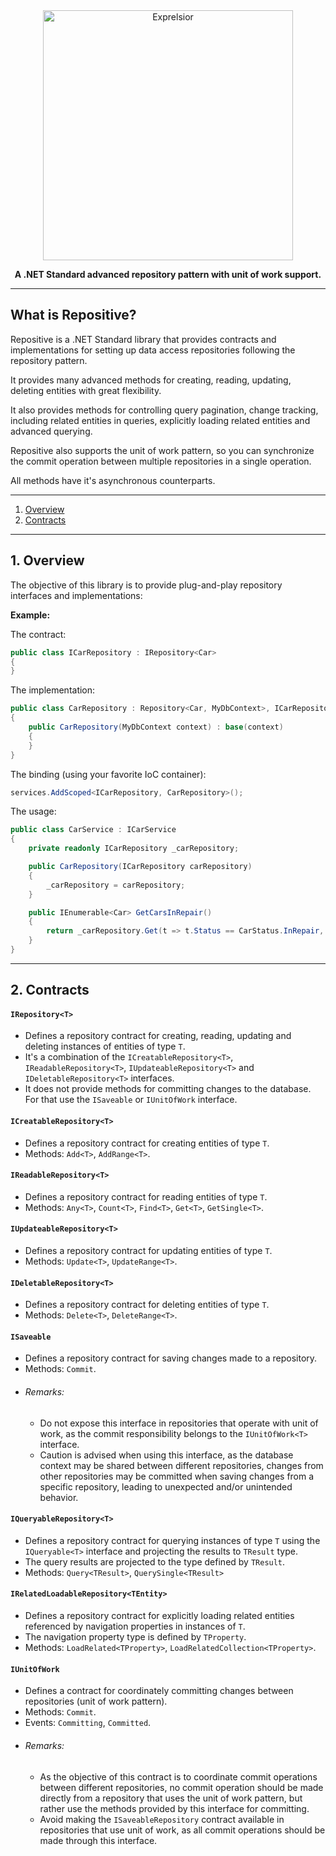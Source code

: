<div align="center">
    <a href="https://github.com/alexmurari/Repositive/">
    <img alt="Exprelsior" width="400" src="https://user-images.githubusercontent.com/11204378/81116400-aab2c700-8efb-11ea-8f8f-2fc3908ea7d7.png">
  </a>
  <p>
    <strong>A .NET Standard advanced repository pattern with unit of work support.</strong>
  </p>
</div>

---

## What is Repositive?

Repositive is a .NET Standard library that provides contracts and implementations for setting up data access repositories following the repository pattern.

It provides many advanced methods for creating, reading, updating, deleting entities with great flexibility.

It also provides methods for controlling query pagination, change tracking, including related entities in queries, explicitly loading related entities and advanced querying.

Repositive also supports the unit of work pattern, so you can synchronize the commit operation between multiple repositories in a single operation.

All methods have it's asynchronous counterparts.

---

1. [Overview](#1-overview)
2. [Contracts](#2-contracts)

---

## 1. Overview

The objective of this library is to provide plug-and-play repository interfaces and implementations:

**Example:**

The contract:

```csharp
public class ICarRepository : IRepository<Car>
{
}
```

The implementation:

```csharp
public class CarRepository : Repository<Car, MyDbContext>, ICarRepository
{
    public CarRepository(MyDbContext context) : base(context)
    {
    }
}
```

The binding (using your favorite IoC container):

```csharp
services.AddScoped<ICarRepository, CarRepository>();
```

The usage:

```csharp
public class CarService : ICarService
{
    private readonly ICarRepository _carRepository;

    public CarRepository(ICarRepository carRepository)
    {
        _carRepository = carRepository;
    }

    public IEnumerable<Car> GetCarsInRepair()
    {
        return _carRepository.Get(t => t.Status == CarStatus.InRepair, QueryTracking.NoTracking);
    }
}
```

---

## 2. Contracts

#### ```IRepository<T>```

- Defines a repository contract for creating, reading, updating and deleting instances of entities of type ```T```.
- It's a combination of the ```ICreatableRepository<T>```, ```IReadableRepository<T>```, ```IUpdateableRepository<T>``` and ```IDeletableRepository<T>``` interfaces.
- It does not provide methods for committing changes to the database. For that use the ```ISaveable``` or ```IUnitOfWork``` interface.

#### ```ICreatableRepository<T>```
- Defines a repository contract for creating entities of type ```T```.
- Methods: ```Add<T>```, ```AddRange<T>```.

#### ```IReadableRepository<T>```
- Defines a repository contract for reading entities of type ```T```.
- Methods: ```Any<T>```, ```Count<T>```, ```Find<T>```, ```Get<T>```, ```GetSingle<T>```.

#### ```IUpdateableRepository<T>```
- Defines a repository contract for updating entities of type ```T```.
- Methods: ```Update<T>```, ```UpdateRange<T>```.

#### ```IDeletableRepository<T>```
- Defines a repository contract for deleting entities of type ```T```.
- Methods: ```Delete<T>```, ```DeleteRange<T>```.

#### ```ISaveable```
- Defines a repository contract for saving changes made to a repository.
- Methods: ```Commit```.
- ###### Remarks:
  - Do not expose this interface in repositories that operate with unit of work, as the commit responsibility belongs to the ```IUnitOfWork<T>``` interface.
  - Caution is advised when using this interface, as the database context may be shared between different repositories, changes from
    other repositories may be committed when saving changes from a specific repository, leading to unexpected and/or unintended behavior.

#### ```IQueryableRepository<T>```
- Defines a repository contract for querying instances of type ```T``` 
using the ```IQueryable<T>``` interface and projecting the results to ```TResult``` type.
- The query results are projected to the type defined by ```TResult```.
- Methods: ```Query<TResult>```, ```QuerySingle<TResult>```

#### ```IRelatedLoadableRepository<TEntity>```
- Defines a repository contract for explicitly loading related entities referenced by navigation properties in instances of ```T```.
- The navigation property type is defined by ```TProperty```.
- Methods: ```LoadRelated<TProperty>```, ```LoadRelatedCollection<TProperty>```.

#### ```IUnitOfWork```
- Defines a contract for coordinately committing changes between repositories (unit of work pattern).
- Methods: ```Commit```.
- Events: ```Committing```, ```Committed```.
- ###### Remarks:
  - As the objective of this contract is to coordinate commit operations between different
    repositories, no commit operation should be made directly from a repository that uses the
    unit of work pattern, but rather use the methods provided by this interface for committing.
  - Avoid making the ```ISaveableRepository``` contract available in repositories
    that use unit of work, as all commit operations should be made through this interface.